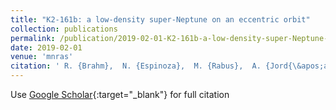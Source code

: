 ```yaml
---
title: "K2-161b: a low-density super-Neptune on an eccentric orbit"
collection: publications
permalink: /publication/2019-02-01-K2-161b-a-low-density-super-Neptune-on-an-eccentric-orbit
date: 2019-02-01
venue: 'mnras'
citation: ' R. {Brahm},  N. {Espinoza},  M. {Rabus},  A. {Jord{\&apos;a}n},  M. {D{\&apos;\i}az},  F. {Rojas},  M. {Vu{\v{c}}kovi{\&apos;c}},  A. {Zapata},  C. {Cort{\&apos;e}s},  H. {Drass},  J. {Jenkins},  R. {Lachaume},  B. {Pantoja},  P. {Sarkis},  M. {Soto},  S. {Vasquez},  Th {Henning},  M. {Jones}, &quot;K2-161b: a low-density super-Neptune on an eccentric orbit.&quot; mnras, 2019.'
---
```

Use [Google Scholar](https://scholar.google.com/scholar?q=K2+161b:+a+low+density+super+Neptune+on+an+eccentric+orbit){:target="_blank"} for full citation